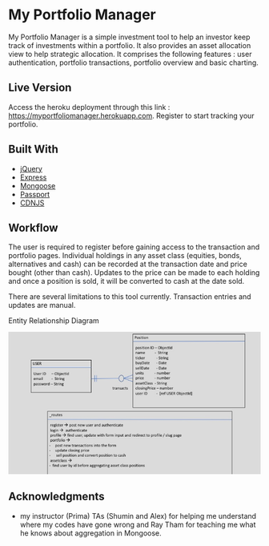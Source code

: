 # My Portfolio Manager

My Portfolio Manager is a simple investment tool to help an investor keep track of investments within a portfolio. It also provides an asset allocation view to help strategic allocation. It comprises the following features : user authentication, portfolio transactions, portfolio overview and basic charting.

## Live Version

Access the heroku deployment through this link : https://myportfoliomanager.herokuapp.com. Register to start tracking your portfolio.


## Built With

* [jQuery](http://jquery.com/)
* [Express](https://expressjs.com/)
* [Mongoose](http://mongoosejs.com/)
* [Passport](http://www.passportjs.org/)
* [CDNJS](https://cdnjs.com/libraries/Chart.js)


## Workflow
The user is required to register before gaining access to the transaction and portfolio pages. Individual holdings in any asset class (equities, bonds, alternatives and cash) can be recorded at the transaction date and price bought (other than cash). Updates to the price can be made to each holding and once a position is sold, it will be converted to cash at the date sold.

There are several limitations to this tool currently. Transaction entries and updates are manual.

Entity Relationship Diagram

![](public/assets/images/ERD.jpg)


## Acknowledgments

* my instructor (Prima) TAs (Shumin and Alex) for helping me understand where my codes have gone wrong and Ray Tham for teaching me what he knows about aggregation in Mongoose.

